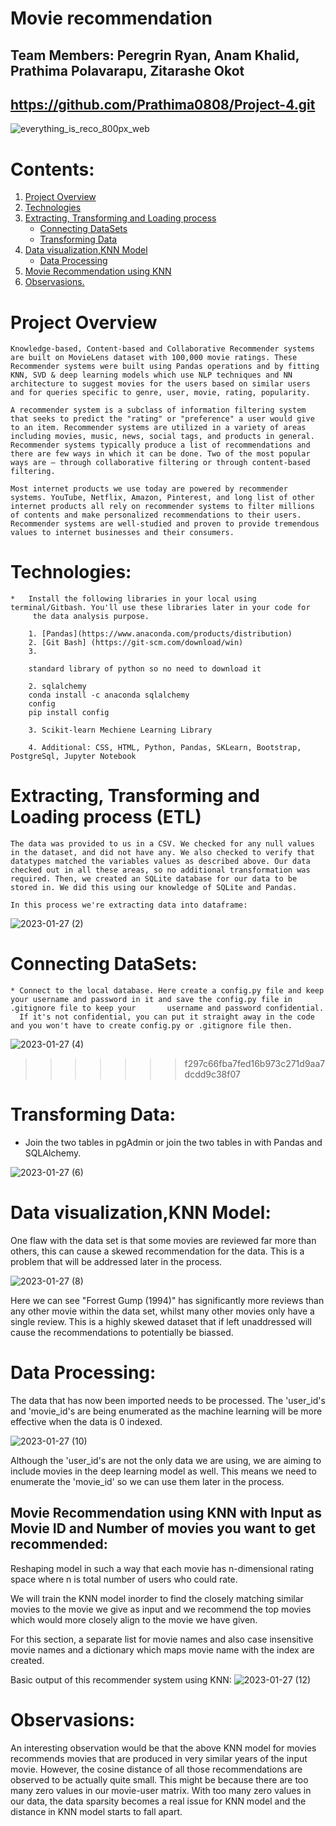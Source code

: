 # Movie recommendation

## Team Members: Peregrin Ryan, Anam Khalid, Prathima Polavarapu, Zitarashe Okot

##  https://github.com/Prathima0808/Project-4.git   


![everything_is_reco_800px_web](https://user-images.githubusercontent.com/110397465/213392639-60a5186b-cd73-45ba-bf35-0d90d481d294.jpg)


# Contents:

 1. [Project Overview](https://github.com/Prathima0808/Project-4/edit/main/README.md#project-overview)
 2. [Technologies](https://github.com/Prathima0808/Project-4/edit/main/README.md#technologies)
 3. [Extracting, Transforming and Loading process](https://github.com/Prathima0808/Project-4/edit/main/README.md#extracting-transforming-and-loading-process-etl)
    *  [Connecting DataSets](https://github.com/Prathima0808/Project-4/edit/main/README.md#connecting-datasets)
    *  [Transforming Data](https://github.com/Prathima0808/Project-4/edit/main/README.md#transforming-data)
 4. [Data visualization,KNN Model](https://github.com/Prathima0808/Project-4/edit/main/README.md#data-visualizationknn-model)
    *  [Data Processing](https://github.com/Prathima0808/Project-4/edit/main/README.md#data-processing)
 5. [ Movie Recommendation using KNN](https://github.com/Prathima0808/Project-4/edit/main/README.md#movie-recommendation-using-knn-with-input-as-movie-id-and-number-of-movies-you-want-to-get-recommended)
 6. [Observasions.](https://github.com/Prathima0808/Project-4/edit/main/README.md#observasions)






# Project Overview

    Knowledge-based, Content-based and Collaborative Recommender systems are built on MovieLens dataset with 100,000 movie ratings. These Recommender systems were built using Pandas operations and by fitting KNN, SVD & deep learning models which use NLP techniques and NN architecture to suggest movies for the users based on similar users and for queries specific to genre, user, movie, rating, popularity.

    A recommender system is a subclass of information filtering system that seeks to predict the "rating" or "preference" a user would give to an item. Recommender systems are utilized in a variety of areas including movies, music, news, social tags, and products in general. Recommender systems typically produce a list of recommendations and there are few ways in which it can be done. Two of the most popular ways are – through collaborative filtering or through content-based filtering.

    Most internet products we use today are powered by recommender systems. YouTube, Netflix, Amazon, Pinterest, and long list of other internet products all rely on recommender systems to filter millions of contents and make personalized recommendations to their users. Recommender systems are well-studied and proven to provide tremendous values to internet businesses and their consumers.


# Technologies:

    *   Install the following libraries in your local using terminal/Gitbash. You'll use these libraries later in your code for 
         the data analysis purpose.

        1. [Pandas](https://www.anaconda.com/products/distribution)
        2. [Git Bash] (https://git-scm.com/download/win)
        3. 
        
        standard library of python so no need to download it

        2. sqlalchemy
        conda install -c anaconda sqlalchemy
        config
        pip install config

        3. Scikit-learn Mechiene Learning Library

        4. Additional: CSS, HTML, Python, Pandas, SKLearn, Bootstrap, PostgreSql, Jupyter Notebook



# Extracting, Transforming and Loading process (ETL)

    The data was provided to us in a CSV. We checked for any null values in the dataset, and did not have any. We also checked to verify that datatypes matched the variables values as described above. Our data checked out in all these areas, so no additional transformation was required. Then, we created an SQLite database for our data to be stored in. We did this using our knowledge of SQLite and Pandas.

    In this process we're extracting data into dataframe:
    
![2023-01-27 (2)](https://user-images.githubusercontent.com/110397465/214853472-faa4d030-d317-4f3a-a9a7-4c64d655acb7.png)

   # Connecting DataSets:

    * Connect to the local database. Here create a config.py file and keep your username and password in it and save the config.py file in .gitignore file to keep your       username and password confidential. 
      If it's not confidential, you can put it straight away in the code and you won't have to create config.py or .gitignore file then.
 
  ![2023-01-27 (4)](https://user-images.githubusercontent.com/110397465/214854683-4c016cd1-7f95-4ce2-b19d-471241f20a4c.png)
>>>>>>> f297c66fba7fed16b973c271d9aa7dcdd9c38f07
    
   # Transforming Data:
   
   * Join the two tables in pgAdmin or join the two tables in with Pandas and SQLAlchemy.
   
   ![2023-01-27 (6)](https://user-images.githubusercontent.com/110397465/214855691-2d31d597-eb44-4df5-b35f-04979fd2ac36.png)


# Data visualization,KNN Model:


One flaw with the data set is that some movies are reviewed far more than others, this can cause a skewed recommendation for the data. This is a problem 
that will be addressed later in the process.


    
![2023-01-27 (8)](https://user-images.githubusercontent.com/110397465/214870182-2429c79a-efde-466d-a491-f6626c00139f.png)


Here we can see "Forrest Gump (1994)" has significantly more reviews than any other movie within the data set, whilst many other movies only have a single 
review. This is a highly skewed dataset that if left unaddressed will cause the recommendations to potentially be biassed.

# Data Processing:

The data that has now been imported needs to be processed. The 'user_id's and 'movie_id's are being enumerated as the machine learning will be more effective when the data is 0 indexed.

![2023-01-27 (10)](https://user-images.githubusercontent.com/110397465/214871911-6b71f511-beb4-4a22-9517-051d82a55f73.png)

Although the 'user_id's are not the only data we are using, we are aiming to include movies in the deep learning model as well. This means we need to enumerate the 'movie_id' so we can use them later in the process.



## Movie Recommendation using KNN with Input as Movie ID and Number of movies you want to get recommended:


  Reshaping model in such a way that each movie has n-dimensional rating space where n is total number of users who could rate.

We will train the KNN model inorder to find the closely matching similar movies to the movie we give as input and we recommend the top movies which would more closely align to the movie we have given.

For this section, a separate list for movie names and also case insensitive movie names and a dictionary which maps movie name with the index are created.

Basic output of this recommender system using KNN:
![2023-01-27 (12)](https://user-images.githubusercontent.com/110397465/214875021-e4bf1bd2-59e0-4238-afed-ccc8b256510e.png)

# Observasions:  

  An interesting observation would be that the above KNN model for movies recommends movies that are produced in very similar years of the input movie. However, the cosine distance of all those recommendations are observed to be actually quite small. This might be because there are too many zero values in our movie-user matrix. With too many zero values in our data, the data sparsity becomes a real issue for KNN model and the distance in KNN model starts to fall apart.









    





